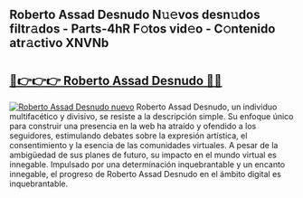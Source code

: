 ## Roberto Assad Desnudo N𝚞𝚎vos desn𝚞dos filtr𝚊dos - Parts-4hR F𝚘tos vid𝚎o - C𝚘ntenido atr𝚊ctivo XNVNb

# <h2><a href="http://mb56es.tromn.icu/?c=Roberto+Assad+Desnudo">🔗👉👉👉 Roberto Assad Desnudo 🔗🔗</a></h2>

[![Roberto Assad Desnudo nuevo](https://i.imgur.com/pEAQMta.gif)](http://mb56es.tromn.icu/?c=Roberto+Assad+Desnudo)
Roberto Assad Desnudo, un individuo multifacético y divisivo, se resiste a la descripción simple. Su enfoque único para construir una presencia en la web ha atraído y ofendido a los seguidores, estimulando debates sobre la expresión artística, el consentimiento y la esencia de las comunidades virtuales. A pesar de la ambigüedad de sus planes de futuro, su impacto en el mundo virtual es innegable. Impulsado por una determinación inquebrantable y un encanto innegable, el progreso de Roberto Assad Desnudo en el ámbito digital es inquebrantable.

